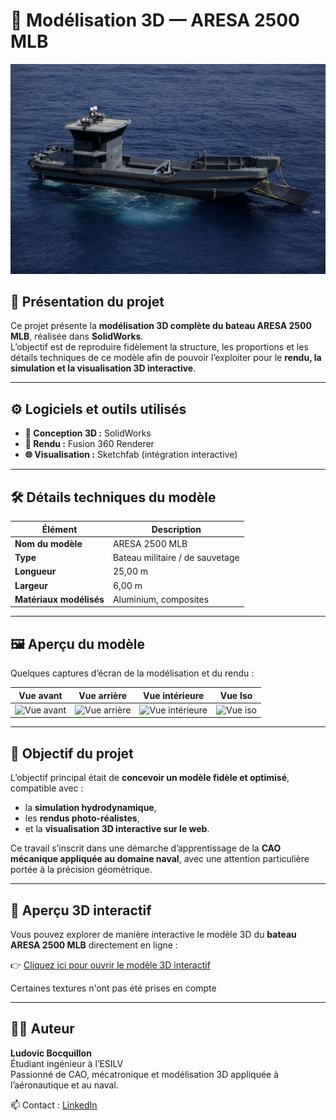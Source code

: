 # 🚤 Modélisation 3D — ARESA 2500 MLB

![Aresa 2500 MLB Banner](Aresaban.jpg)

## 🧩 Présentation du projet

Ce projet présente la **modélisation 3D complète du bateau ARESA 2500 MLB**, réalisée dans **SolidWorks**.  
L’objectif est de reproduire fidèlement la structure, les proportions et les détails techniques de ce modèle afin de pouvoir l’exploiter pour le **rendu, la simulation et la visualisation 3D interactive**.

---

## ⚙️ Logiciels et outils utilisés

- **🧠 Conception 3D :** SolidWorks  
- **🎨 Rendu :** Fusion 360 Renderer
- **🌐 Visualisation :** Sketchfab (intégration interactive)  

---

## 🛠️ Détails techniques du modèle

| Élément | Description |
|----------|--------------|
| **Nom du modèle** | ARESA 2500 MLB |
| **Type** | Bateau militaire / de sauvetage |
| **Longueur** | 25,00 m |
| **Largeur** | 6,00 m |
| **Matériaux modélisés** | Aluminium, composites |

---

## 🖼️ Aperçu du modèle

Quelques captures d’écran de la modélisation et du rendu :

| Vue avant | Vue arrière | Vue intérieure | Vue Iso |
|------------|--------------|----------------|-----------|
| ![Vue avant](images/aresa_front.png) | ![Vue arrière](images/aresa_back.png) | ![Vue intérieure](images/aresa_inside.png) | ![Vue iso](images/photoIso.png) |


---

## 🧠 Objectif du projet

L’objectif principal était de **concevoir un modèle fidèle et optimisé**, compatible avec :
- la **simulation hydrodynamique**,
- les **rendus photo-réalistes**,
- et la **visualisation 3D interactive sur le web**.  

Ce travail s’inscrit dans une démarche d’apprentissage de la **CAO mécanique appliquée au domaine naval**, avec une attention particulière portée à la précision géométrique.

---

## 🧭 Aperçu 3D interactif

Vous pouvez explorer de manière interactive le modèle 3D du **bateau ARESA 2500 MLB** directement en ligne :  

👉 [Cliquez ici pour ouvrir le modèle 3D interactif](https://ludo1029.github.io/Bateau/)

Certaines textures n'ont pas été prises en compte

---

## 👨‍💻 Auteur

**Ludovic Bocquillon**  
Étudiant ingénieur à l’ESILV  
Passionné de CAO, mécatronique et modélisation 3D appliquée à l’aéronautique et au naval.  

📫 Contact : [LinkedIn](www.linkedin.com/in/ludovic-bocquillon-b65b73255)

